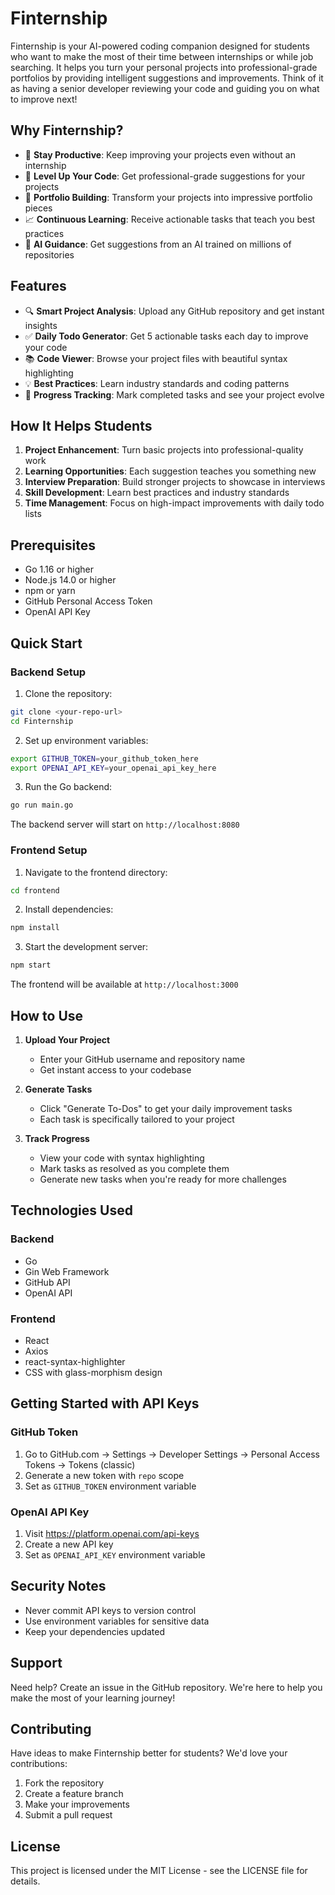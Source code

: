 # Finternship

Finternship is your AI-powered coding companion designed for students who want to make the most of their time between internships or while job searching. It helps you turn your personal projects into professional-grade portfolios by providing intelligent suggestions and improvements. Think of it as having a senior developer reviewing your code and guiding you on what to improve next!

## Why Finternship?

- 🎯 **Stay Productive**: Keep improving your projects even without an internship
- 🚀 **Level Up Your Code**: Get professional-grade suggestions for your projects
- 💼 **Portfolio Building**: Transform your projects into impressive portfolio pieces
- 📈 **Continuous Learning**: Receive actionable tasks that teach you best practices
- 🤖 **AI Guidance**: Get suggestions from an AI trained on millions of repositories

## Features

- 🔍 **Smart Project Analysis**: Upload any GitHub repository and get instant insights
- ✅ **Daily Todo Generator**: Get 5 actionable tasks each day to improve your code
- 📚 **Code Viewer**: Browse your project files with beautiful syntax highlighting
- 💡 **Best Practices**: Learn industry standards and coding patterns
- 📝 **Progress Tracking**: Mark completed tasks and see your project evolve

## How It Helps Students

1. **Project Enhancement**: Turn basic projects into professional-quality work
2. **Learning Opportunities**: Each suggestion teaches you something new
3. **Interview Preparation**: Build stronger projects to showcase in interviews
4. **Skill Development**: Learn best practices and industry standards
5. **Time Management**: Focus on high-impact improvements with daily todo lists

## Prerequisites

- Go 1.16 or higher
- Node.js 14.0 or higher
- npm or yarn
- GitHub Personal Access Token
- OpenAI API Key

## Quick Start

### Backend Setup

1. Clone the repository:

```bash
git clone <your-repo-url>
cd Finternship
```

2. Set up environment variables:

```bash
export GITHUB_TOKEN=your_github_token_here
export OPENAI_API_KEY=your_openai_api_key_here
```

3. Run the Go backend:

```bash
go run main.go
```

The backend server will start on `http://localhost:8080`

### Frontend Setup

1. Navigate to the frontend directory:

```bash
cd frontend
```

2. Install dependencies:

```bash
npm install
```

3. Start the development server:

```bash
npm start
```

The frontend will be available at `http://localhost:3000`

## How to Use

1. **Upload Your Project**

   - Enter your GitHub username and repository name
   - Get instant access to your codebase

2. **Generate Tasks**

   - Click "Generate To-Dos" to get your daily improvement tasks
   - Each task is specifically tailored to your project

3. **Track Progress**
   - View your code with syntax highlighting
   - Mark tasks as resolved as you complete them
   - Generate new tasks when you're ready for more challenges

## Technologies Used

### Backend

- Go
- Gin Web Framework
- GitHub API
- OpenAI API

### Frontend

- React
- Axios
- react-syntax-highlighter
- CSS with glass-morphism design

## Getting Started with API Keys

### GitHub Token

1. Go to GitHub.com → Settings → Developer Settings → Personal Access Tokens → Tokens (classic)
2. Generate a new token with `repo` scope
3. Set as `GITHUB_TOKEN` environment variable

### OpenAI API Key

1. Visit https://platform.openai.com/api-keys
2. Create a new API key
3. Set as `OPENAI_API_KEY` environment variable

## Security Notes

- Never commit API keys to version control
- Use environment variables for sensitive data
- Keep your dependencies updated

## Support

Need help? Create an issue in the GitHub repository. We're here to help you make the most of your learning journey!

## Contributing

Have ideas to make Finternship better for students? We'd love your contributions:

1. Fork the repository
2. Create a feature branch
3. Make your improvements
4. Submit a pull request

## License

This project is licensed under the MIT License - see the LICENSE file for details.
